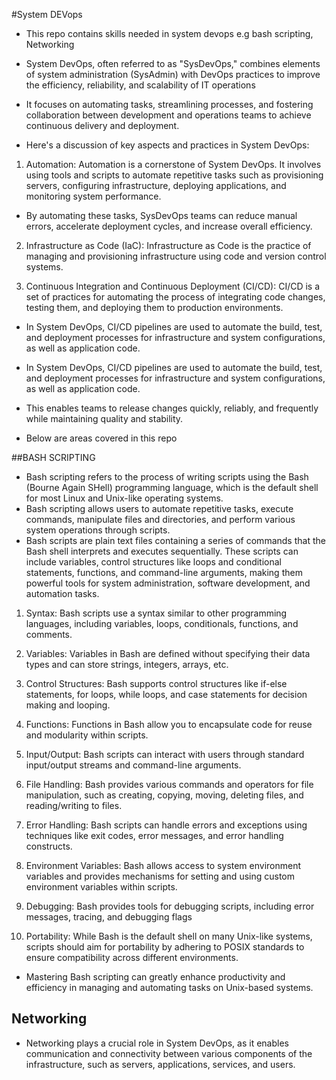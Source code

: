 #System DEVops
* This repo contains skills needed in system devops e.g bash scripting, Networking

* System DevOps, often referred to as "SysDevOps," combines elements of system administration (SysAdmin) with DevOps practices to improve the efficiency, reliability, and scalability of IT operations
* It focuses on automating tasks, streamlining processes, and fostering collaboration between development and operations teams to achieve continuous delivery and deployment.
* Here's a discussion of key aspects and practices in System DevOps:
 1. Automation: Automation is a cornerstone of System DevOps. It involves using tools and scripts to automate repetitive tasks such as provisioning servers, configuring infrastructure, deploying applications, and monitoring system performance. 
* By automating these tasks, SysDevOps teams can reduce manual errors, accelerate deployment cycles, and increase overall efficiency.

2. Infrastructure as Code (IaC): Infrastructure as Code is the practice of managing and provisioning infrastructure using code and version control systems.

3. Continuous Integration and Continuous Deployment (CI/CD): CI/CD is a set of practices for automating the process of integrating code changes, testing them, and deploying them to production environments.
* In System DevOps, CI/CD pipelines are used to automate the build, test, and deployment processes for infrastructure and system configurations, as well as application code.
* In System DevOps, CI/CD pipelines are used to automate the build, test, and deployment processes for infrastructure and system configurations, as well as application code. 
* This enables teams to release changes quickly, reliably, and frequently while maintaining quality and stability.

* Below are areas covered in this repo

##BASH SCRIPTING

* Bash scripting refers to the process of writing scripts using the Bash (Bourne Again SHell) programming language, which is the default shell for most Linux and Unix-like operating systems.
* Bash scripting allows users to automate repetitive tasks, execute commands, manipulate files and directories, and perform various system operations through scripts.
* Bash scripts are plain text files containing a series of commands that the Bash shell interprets and executes sequentially. These scripts can include variables, control structures like loops and conditional statements, functions, and command-line arguments, making them powerful tools for system administration, software development, and automation tasks.

1. Syntax: Bash scripts use a syntax similar to other programming languages, including variables, loops, conditionals, functions, and comments.

2. Variables: Variables in Bash are defined without specifying their data types and can store strings, integers, arrays, etc.

3. Control Structures: Bash supports control structures like if-else statements, for loops, while loops, and case statements for decision making and looping.

4. Functions: Functions in Bash allow you to encapsulate code for reuse and modularity within scripts.

5. Input/Output: Bash scripts can interact with users through standard input/output streams and command-line arguments.

6. File Handling: Bash provides various commands and operators for file manipulation, such as creating, copying, moving, deleting files, and reading/writing to files.

7. Error Handling: Bash scripts can handle errors and exceptions using techniques like exit codes, error messages, and error handling constructs.

8. Environment Variables: Bash allows access to system environment variables and provides mechanisms for setting and using custom environment variables within scripts.

9. Debugging: Bash provides tools for debugging scripts, including error messages, tracing, and debugging flags

10. Portability: While Bash is the default shell on many Unix-like systems, scripts should aim for portability by adhering to POSIX standards to ensure compatibility across different environments.

* Mastering Bash scripting can greatly enhance productivity and efficiency in managing and automating tasks on Unix-based systems.

## Networking
* Networking plays a crucial role in System DevOps, as it enables communication and connectivity between various components of the infrastructure, such as servers, applications, services, and users.
